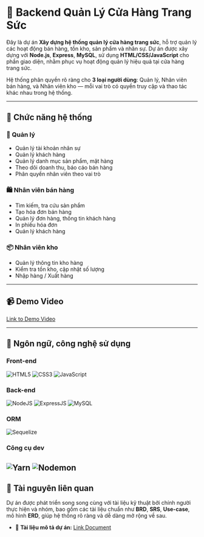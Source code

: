 # 💎 Backend Quản Lý Cửa Hàng Trang Sức

Đây là dự án **Xây dựng hệ thống quản lý cửa hàng trang sức**, hỗ trợ quản lý các hoạt động bán hàng, tồn kho, sản phẩm và nhân sự. Dự án được xây dựng với **Node.js**, **Express**, **MySQL**, sử dụng **HTML/CSS/JavaScript** cho phần giao diện, nhằm phục vụ hoạt động quản lý hiệu quả tại cửa hàng trang sức.

Hệ thống phân quyền rõ ràng cho **3 loại người dùng**: Quản lý, Nhân viên bán hàng, và Nhân viên kho — mỗi vai trò có quyền truy cập và thao tác khác nhau trong hệ thống.

---

## 🔧 Chức năng hệ thống

### 👑 Quản lý
- Quản lý tài khoản nhân sự
- Quản lý khách hàng
- Quản lý danh mục sản phẩm, mặt hàng
- Theo dõi doanh thu, báo cáo bán hàng
- Phân quyền nhân viên theo vai trò

### 🛍️ Nhân viên bán hàng
- Tìm kiếm, tra cứu sản phẩm
- Tạo hóa đơn bán hàng
- Quản lý đơn hàng, thông tin khách hàng
- In phiếu hóa đơn
- Quản lý khách hàng

### 📦 Nhân viên kho
- Quản lý thông tin kho hàng
- Kiểm tra tồn kho, cập nhật số lượng
- Nhập hàng / Xuất hàng

---

## 📹 Demo Video
[Link to Demo Video](https://drive.google.com/file/d/1v-dMNOlgZPEqVxkK7S97gu2BMGQWTjpf/view)

---

## 🚀 Ngôn ngữ, công nghệ sử dụng

### Front-end
![HTML5](https://img.shields.io/badge/HTML5-E34F26?logo=html5&logoColor=white&style=for-the-badge)
![CSS3](https://img.shields.io/badge/CSS3-1572B6?logo=css3&logoColor=white&style=for-the-badge)
![JavaScript](https://img.shields.io/badge/JavaScript-F7DF1E?logo=javascript&logoColor=black&style=for-the-badge)

### Back-end
![NodeJS](https://img.shields.io/badge/Node.js-339933?logo=nodedotjs&logoColor=white&style=for-the-badge)
![ExpressJS](https://img.shields.io/badge/Express.js-000000?logo=express&logoColor=white&style=for-the-badge)
![MySQL](https://img.shields.io/badge/MySQL-4479A1?logo=mysql&logoColor=white&style=for-the-badge)

### ORM
![Sequelize](https://img.shields.io/badge/Sequelize-52B0E7?logo=sequelize&logoColor=white&style=for-the-badge)

### Công cụ dev
![Yarn](https://img.shields.io/badge/Yarn-2C8EBB?logo=yarn&logoColor=white&style=for-the-badge)
![Nodemon](https://img.shields.io/badge/Nodemon-76D04B?logo=nodemon&logoColor=black&style=for-the-badge)
---

## 📂 Tài nguyên liên quan

Dự án được phát triển song song cùng với tài liệu kỹ thuật bởi chính người thực hiện và nhóm, bao gồm các tài liệu chuẩn như **BRD**, **SRS**, **Use-case**, mô hình **ERD**, giúp hệ thống rõ ràng và dễ dàng mở rộng về sau.
- 📄 **Tài liệu mô tả dự án:** [Link Document](https://github.com/NotASleeper/BA_JewelryStoreWEBProject.git)
